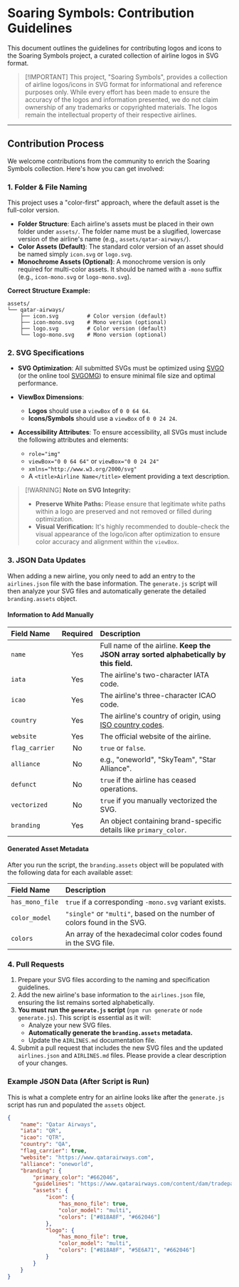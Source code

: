 # Soaring Symbols: Contribution Guidelines

This document outlines the guidelines for contributing logos and icons to the Soaring Symbols project, a curated collection of airline logos in SVG format.

> [\!IMPORTANT]
> This project, "Soaring Symbols", provides a collection of airline logos/icons in SVG format for informational and reference purposes only. While every effort has been made to ensure the accuracy of the logos and information presented, we do not claim ownership of any trademarks or copyrighted materials. The logos remain the intellectual property of their respective airlines.

---

## Contribution Process

We welcome contributions from the community to enrich the Soaring Symbols collection. Here's how you can get involved:

### 1. Folder & File Naming

This project uses a "color-first" approach, where the default asset is the full-color version.

- **Folder Structure**: Each airline's assets must be placed in their own folder under `assets/`. The folder name must be a slugified, lowercase version of the airline's name (e.g., `assets/qatar-airways/`).
- **Color Assets (Default)**: The standard color version of an asset should be named simply `icon.svg` or `logo.svg`.
- **Monochrome Assets (Optional)**: A monochrome version is only required for multi-color assets. It should be named with a `-mono` suffix (e.g., `icon-mono.svg` or `logo-mono.svg`).

**Correct Structure Example:**

```plaintext
assets/
└── qatar-airways/
    ├── icon.svg         # Color version (default)
    ├── icon-mono.svg    # Mono version (optional)
    ├── logo.svg         # Color version (default)
    └── logo-mono.svg    # Mono version (optional)
```

### 2. SVG Specifications

- **SVG Optimization**: All submitted SVGs must be optimized using [SVGO](https://github.com/svg/svgo) (or the online tool [SVGOMG](https://svgomg.net)) to ensure minimal file size and optimal performance.

- **ViewBox Dimensions**:

  - **Logos** should use a `viewBox` of `0 0 64 64`.
  - **Icons/Symbols** should use a `viewBox` of `0 0 24 24`.

- **Accessibility Attributes**: To ensure accessibility, all SVGs must include the following attributes and elements:

  - `role="img"`
  - `viewBox="0 0 64 64"` or `viewBox="0 0 24 24"`
  - `xmlns="http://www.w3.org/2000/svg"`
  - A `<title>Airline Name</title>` element providing a text description.

> [\!WARNING]
> **Note on SVG Integrity:**
>
> - **Preserve White Paths:** Please ensure that legitimate white paths within a logo are preserved and not removed or filled during optimization.
> - **Visual Verification:** It's highly recommended to double-check the visual appearance of the logo/icon after optimization to ensure color accuracy and alignment within the `viewBox`.

### 3. JSON Data Updates

When adding a new airline, you only need to add an entry to the `airlines.json` file with the base information. The `generate.js` script will then analyze your SVG files and automatically generate the detailed `branding.assets` object.

#### Information to Add Manually

| Field Name     | Required | Description                                                                            |
| :------------- | :------: | :------------------------------------------------------------------------------------- |
| `name`         |   Yes    | Full name of the airline. **Keep the JSON array sorted alphabetically by this field.** |
| `iata`         |   Yes    | The airline's two-character IATA code.                                                 |
| `icao`         |   Yes    | The airline's three-character ICAO code.                                               |
| `country`      |   Yes    | The airline's country of origin, using [ISO country codes](https://countrycode.org).   |
| `website`      |   Yes    | The official website of the airline.                                                   |
| `flag_carrier` |    No    | `true` or `false`.                                                                     |
| `alliance`     |    No    | e.g., "oneworld", "SkyTeam", "Star Alliance".                                          |
| `defunct`      |    No    | `true` if the airline has ceased operations.                                           |
| `vectorized`   |    No    | `true` if you manually vectorized the SVG.                                             |
| `branding`     |   Yes    | An object containing brand-specific details like `primary_color`.                      |

#### Generated Asset Metadata

After you run the script, the `branding.assets` object will be populated with the following data for each available asset:

| Field Name      | Description                                                              |
| :-------------- | :----------------------------------------------------------------------- |
| `has_mono_file` | `true` if a corresponding `-mono.svg` variant exists.                    |
| `color_model`   | `"single"` or `"multi"`, based on the number of colors found in the SVG. |
| `colors`        | An array of the hexadecimal color codes found in the SVG file.           |

### 4. Pull Requests

1. Prepare your SVG files according to the naming and specification guidelines.
2. Add the new airline's base information to the `airlines.json` file, ensuring the list remains sorted alphabetically.
3. **You must run the `generate.js` script** (`npm run generate` or `node generate.js`). This script is essential as it will:
    - Analyze your new SVG files.
    - **Automatically generate the `branding.assets` metadata.**
    - Update the `AIRLINES.md` documentation file.
4. Submit a pull request that includes the new SVG files and the updated `airlines.json` and `AIRLINES.md` files. Please provide a clear description of your changes.

### Example JSON Data (After Script is Run)

This is what a complete entry for an airline looks like after the `generate.js` script has run and populated the `assets` object.

```json
{
    "name": "Qatar Airways",
    "iata": "QR",
    "icao": "QTR",
    "country": "QA",
    "flag_carrier": true,
    "website": "https://www.qatarairways.com",
    "alliance": "oneworld",
    "branding": {
        "primary_color": "#662046",
        "guidelines": "https://www.qatarairways.com/content/dam/tradepartners/pdf-files/Brand-Elements_Section-1.pdf",
        "assets": {
            "icon": {
                "has_mono_file": true,
                "color_model": "multi",
                "colors": ["#818A8F", "#662046"]
            },
            "logo": {
                "has_mono_file": true,
                "color_model": "multi",
                "colors": ["#818A8F", "#5E6A71", "#662046"]
            }
        }
    }
}
```
